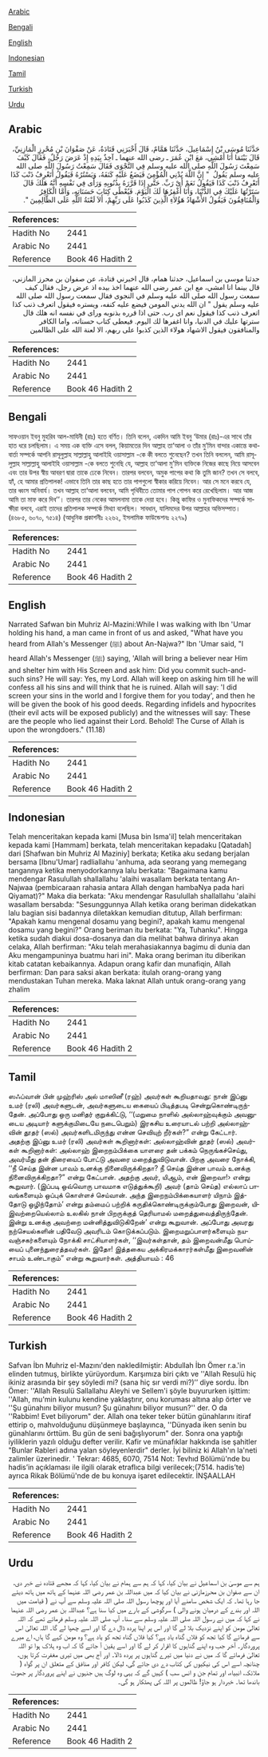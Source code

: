 [Arabic](#arabic)

[Bengali](#bengali)

[English](#english)

[Indonesian](#indonesian)

[Tamil](#tamil)

[Turkish](#turkish)

[Urdu](#urdu)

## Arabic


<div dir="rtl" lang="ar" style={{fontSize:'larger',backgroundColor:'#f8f9fa',padding:20}}>
حَدَّثَنَا مُوسَى بْنُ إِسْمَاعِيلَ، حَدَّثَنَا هَمَّامٌ، قَالَ أَخْبَرَنِي قَتَادَةُ، عَنْ صَفْوَانَ بْنِ مُحْرِزٍ الْمَازِنِيِّ، قَالَ بَيْنَمَا أَنَا أَمْشِي، مَعَ ابْنِ عُمَرَ ـ رضى الله عنهما ـ آخِذٌ بِيَدِهِ إِذْ عَرَضَ رَجُلٌ، فَقَالَ كَيْفَ سَمِعْتَ رَسُولَ اللَّهِ صلى الله عليه وسلم فِي النَّجْوَى فَقَالَ سَمِعْتُ رَسُولَ اللَّهِ صلى الله عليه وسلم يَقُولُ ‏ "‏ إِنَّ اللَّهَ يُدْنِي الْمُؤْمِنَ فَيَضَعُ عَلَيْهِ كَنَفَهُ، وَيَسْتُرُهُ فَيَقُولُ أَتَعْرِفُ ذَنْبَ كَذَا أَتَعْرِفُ ذَنْبَ كَذَا فَيَقُولُ نَعَمْ أَىْ رَبِّ‏.‏ حَتَّى إِذَا قَرَّرَهُ بِذُنُوبِهِ وَرَأَى فِي نَفْسِهِ أَنَّهُ هَلَكَ قَالَ سَتَرْتُهَا عَلَيْكَ فِي الدُّنْيَا، وَأَنَا أَغْفِرُهَا لَكَ الْيَوْمَ‏.‏ فَيُعْطَى كِتَابَ حَسَنَاتِهِ، وَأَمَّا الْكَافِرُ وَالْمُنَافِقُونَ فَيَقُولُ الأَشْهَادُ هَؤُلاَءِ الَّذِينَ كَذَبُوا عَلَى رَبِّهِمْ، أَلاَ لَعْنَةُ اللَّهِ عَلَى الظَّالِمِينَ ‏"‏‏.‏
</div>
<div style={{backgroundColor:'#f8f9fa',padding:20, marginBottom: 10}}><table> <thead> <tr> <th>References:</th> <th></th> </tr> </thead> <tbody><tr><td>Hadith No</td><td>2441</td></tr><tr><td>Arabic No</td><td>2441</td></tr><tr><td>Reference</td><td>Book 46 Hadith 2</td></tr></tbody></table></div>


<div dir="rtl" lang="ar" style={{fontSize:'larger',backgroundColor:'#f8f9fa',padding:20}}>
حدثنا موسى بن اسماعيل، حدثنا همام، قال اخبرني قتادة، عن صفوان بن محرز المازني، قال بينما انا امشي، مع ابن عمر رضى الله عنهما اخذ بيده اذ عرض رجل، فقال كيف سمعت رسول الله صلى الله عليه وسلم في النجوى فقال سمعت رسول الله صلى الله عليه وسلم يقول " ان الله يدني المومن فيضع عليه كنفه، ويستره فيقول اتعرف ذنب كذا اتعرف ذنب كذا فيقول نعم اى رب. حتى اذا قرره بذنوبه وراى في نفسه انه هلك قال سترتها عليك في الدنيا، وانا اغفرها لك اليوم. فيعطى كتاب حسناته، واما الكافر والمنافقون فيقول الاشهاد هولاء الذين كذبوا على ربهم، الا لعنة الله على الظالمين
</div>
<div style={{backgroundColor:'#f8f9fa',padding:20, marginBottom: 10}}><table> <thead> <tr> <th>References:</th> <th></th> </tr> </thead> <tbody><tr><td>Hadith No</td><td>2441</td></tr><tr><td>Arabic No</td><td>2441</td></tr><tr><td>Reference</td><td>Book 46 Hadith 2</td></tr></tbody></table></div>

## Bengali


<div dir="ltr" lang="bn" style={{fontSize:'larger',backgroundColor:'#f8f9fa',padding:20}}>
সাফওয়ান ইবনু মুহরিব আল-মাযিনী (রাঃ) হতে বর্ণিত। তিনি বলেন, একদিন আমি ইবনু ‘উমার (রাঃ)-এর সাথে তাঁর হাত ধরে চলছিলাম। এ সময় এক ব্যক্তি এসে বলল, কিয়ামতের দিন আল্লাহ তা‘আলা ও তাঁর মু’মিন বান্দার একান্তে কথাবার্তা সম্পর্কে আপনি রাসূলুল্লাহ সাল্লাল্লাহু আলাইহি ওয়াসাল্লাম -কে কী বলতে শুনেছেন? তখন তিনি বললেন, আমি রাসূলুল্লাহ সাল্লাল্লাহু আলাইহি ওয়াসাল্লাম -কে বলতে শুনেছি যে, আল্লাহ তা‘আলা মু’মিন ব্যক্তিকে নিজের কাছে নিয়ে আসবেন এবং তার উপর স্বীয় আবরণ দ্বারা তাকে ঢেকে নিবেন। তারপর বলবেন, অমুক পাপের কথা কি তুমি জান? তখন সে বলবে, হ্যাঁ, হে আমার প্রতিপালক! এভাবে তিনি তার কাছ হতে তার পাপগুলো স্বীকার করিয়ে নিবেন। আর সে মনে করবে যে, তার ধ্বংস অনিবার্য। তখন আল্লাহ তা‘আলা বলবেন, আমি পৃথিবীতে তোমার পাপ গোপন করে রেখেছিলাম। আর আজ আমি তা মাফ করে দিব’’। তারপর তার নেকের আমলনামা তাকে দেয়া হবে। কিন্তু কাফির ও মুনাফিকদের সম্পর্কে সাক্ষীরা বলবে, এরাই তাদের প্রতিপালক সম্পর্কে মিথ্যা বলেছিল। সাবধান, যালিমদের উপর আল্লাহর অভিসম্পাত। (৪৬৮৫, ৬০৭০, ৭৫১৪) (আধুনিক প্রকাশনীঃ ২২৬২, ইসলামিক ফাউন্ডেশনঃ ২২৭৯)
</div>
<div style={{backgroundColor:'#f8f9fa',padding:20, marginBottom: 10}}><table> <thead> <tr> <th>References:</th> <th></th> </tr> </thead> <tbody><tr><td>Hadith No</td><td>2441</td></tr><tr><td>Arabic No</td><td>2441</td></tr><tr><td>Reference</td><td>Book 46 Hadith 2</td></tr></tbody></table></div>

## English


<div dir="ltr" lang="en" style={{fontSize:'larger',backgroundColor:'#f8f9fa',padding:20}}>
Narrated Safwan bin Muhriz Al-Mazini:While I was walking with Ibn 'Umar holding his hand, a man came in front of us and asked, "What have you heard from Allah's Messenger (ﷺ) about An-Najwa?" Ibn 'Umar said, "I heard Allah's Messenger (ﷺ) saying, 'Allah will bring a believer near Him and shelter him with His Screen and ask him: Did you commit such-and-such sins? He will say: Yes, my Lord. Allah will keep on asking him till he will confess all his sins and will think that he is ruined. Allah will say: 'I did screen your sins in the world and I forgive them for you today', and then he will be given the book of his good deeds. Regarding infidels and hypocrites (their evil acts will be exposed publicly) and the witnesses will say: These are the people who lied against their Lord. Behold! The Curse of Allah is upon the wrongdoers." (11.18)
</div>
<div style={{backgroundColor:'#f8f9fa',padding:20, marginBottom: 10}}><table> <thead> <tr> <th>References:</th> <th></th> </tr> </thead> <tbody><tr><td>Hadith No</td><td>2441</td></tr><tr><td>Arabic No</td><td>2441</td></tr><tr><td>Reference</td><td>Book 46 Hadith 2</td></tr></tbody></table></div>

## Indonesian


<div dir="ltr" lang="id" style={{fontSize:'larger',backgroundColor:'#f8f9fa',padding:20}}>
Telah menceritakan kepada kami [Musa bin Isma'il] telah menceritakan kepada kami [Hammam] berkata, telah menceritakan kepadaku [Qatadah] dari [Shafwan bin Muhriz Al Maziniy] berkata; Ketika aku sedang berjalan bersama [Ibnu'Umar] radliallahu 'anhuma, ada seorang yang memegang tangannya ketika menyodorkannya lalu berkata: "Bagaimana kamu mendengar Rasulullah shallallahu 'alaihi wasallam berkata tentang An-Najwaa (pembicaraan rahasia antara Allah dengan hambaNya pada hari Qiyamat)?" Maka dia berkata: "Aku mendengar Rasulullah shallallahu 'alaihi wasallam bersabda: "Sesunggunnya Allah ketika orang beriman didekatkan lalu bagian sisi badannya diletakkan kemudian ditutup, Allah berfirman: "Apakah kamu mengenal dosamu yang begini?, apakah kamu mengenal dosamu yang begini?" Orang beriman itu berkata: "Ya, Tuhanku". Hingga ketika sudah diakui dosa-dosanya dan dia melihat bahwa dirinya akan celaka, Allah berfirman: "Aku telah merahasiakannya bagimu di dunia dan Aku mengampuninya buatmu hari ini". Maka orang beriman itu diberikan kitab catatan kebaikannya. Adapun orang kafir dan munafiqin, Allah berfirman: Dan para saksi akan berkata: itulah orang-orang yang mendustakan Tuhan mereka. Maka laknat Allah untuk orang-orang yang zhalim
</div>
<div style={{backgroundColor:'#f8f9fa',padding:20, marginBottom: 10}}><table> <thead> <tr> <th>References:</th> <th></th> </tr> </thead> <tbody><tr><td>Hadith No</td><td>2441</td></tr><tr><td>Arabic No</td><td>2441</td></tr><tr><td>Reference</td><td>Book 46 Hadith 2</td></tr></tbody></table></div>

## Tamil


<div dir="ltr" lang="ta" style={{fontSize:'larger',backgroundColor:'#f8f9fa',padding:20}}>
ஸஃப்வான் பின் முஹ்ரிஸ் அல் மாஸினீ (ரஹ்) அவர்கள் கூறியதாவது: நான் இப்னு உமர் (ரலி) அவர்களுடன், அவர்களுடைய கையைப் பிடித்தபடி சென்றுகொண்டிருந்தேன். அப்போது ஒரு மனிதர் குறுக்கிட்டு, ‘‘(மறுமை நாளில் அல்லாஹ்வுக்கும் அவனுடைய அடியார் களுக்குமிடையே நடைபெறும்) இரகசிய உரையாடல் பற்றி அல்லாஹ்வின் தூதர் (ஸல்) அவர்களிடமிருந்து என்ன செவியுற் றீர்கள்?” என்று கேட்டார். அதற்கு இப்னு உமர் (ரலி) அவர்கள் கூறினார்கள்: அல்லாஹ்வின் தூதர் (ஸல்) அவர்கள் கூறினார்கள்: அல்லாஹ் இறைநம்பிக்கை யாளரை தன் பக்கம் நெருங்கச்செய்து, அவர்மீது தன் திரையைப் போட்டு அவரை மறைத்துவிடுவான். பிறகு அவரை நோக்கி, ‘‘நீ செய்த இன்ன பாவம் உனக்கு நினைவிருக்கிறதா? நீ செய்த இன்ன பாவம் உனக்கு நினைவிருக்கிறதா?” என்று கேட்பான். அதற்கு அவர், யிஆம், என் இறைவா!› என்று கூறுவார். (இப்படி ஒவ்வொரு பாவமாக எடுத்துக்கூறி) அவர் (தாம் செய்த) எல்லாப் பாவங்களையும் ஒப்புக் கொள்ளச் செய்வான். அந்த இறைநம்பிக்கையாளர் யிநாம் இத்தோடு ஒழிந்தோம்’ என்று தம்மைப் பற்றிக் கருதிக்கொண்டிருக்கும்போது இறைவன், யிஇவற்றையெல்லாம் உலகில் நான் பிறருக்குத் தெரியாமல் மறைத்துவைத்திருந்தேன். இன்று உனக்கு அவற்றை மன்னித்துவிடுகிறேன்’ என்று கூறுவான். அப்போது அவரது நற்செயல்களின் பதிவேடு அவரிடம் கொடுக்கப்படும். இறைமறுப்பாளர்களையும் நயவஞ்சகர்களையும் நோக்கி சாட்சியாளர்கள், ‘‘இவர்கள்தான், தம் இறைவன்மீது பொய்யைப் புனைந்துரைத்தவர்கள். இதோ! இத்தகைய அக்கிரமக்காரர்கள்மீது இறைவனின் சாபம் உண்டாகும்” என்று கூறுவார்கள். அத்தியாயம் : 46
</div>
<div style={{backgroundColor:'#f8f9fa',padding:20, marginBottom: 10}}><table> <thead> <tr> <th>References:</th> <th></th> </tr> </thead> <tbody><tr><td>Hadith No</td><td>2441</td></tr><tr><td>Arabic No</td><td>2441</td></tr><tr><td>Reference</td><td>Book 46 Hadith 2</td></tr></tbody></table></div>

## Turkish


<div dir="ltr" lang="tr" style={{fontSize:'larger',backgroundColor:'#f8f9fa',padding:20}}>
Safvan İbn Muhriz el-Mazını'den nakledilmiştir: Abdullah İbn Ömer r.a.'in elinden tutmuş, birlikte yürüyordum. Karşımıza biri çıktı ve ''Allah Resulü hiç ikiniz arasında bir şey söyledi mi? (sana hiç sır verdi mi?)’’ diye sordu. İbn Ömer: ''Allah Resulü Sallallahu Aleyhi ve Sellem'i şöyle buyururken işittim: ''Allah, mu'min kulunu kendine yaklaştırır, onu koruması altına alıp örter ve ''Şu günahını biliyor musun? Şu günahını biliyor musun?'' der. O da ''Rabbim! Evet biliyorum" der. Allah ona teker teker bütün günahlarını itiraf ettirip o, mahvolduğunu düşünmeye başlayınca, ''Dünyada iken senin bu günahlarını örttüm. Bu gün de seni bağışlıyorum" der. Sonra ona yaptığı iyiliklerin yazılı olduğu defter verilir. Kafir ve münafıklar hakkında ise şahitler "Bunlar Rableri adına yalan söyleyenlerdir" derler. İyi biliniz ki Allah'ın la'neti zalimler üzerinedir. ' Tekrar: 4685, 6070, 7514 Not: Tevhıd Bölümü'nde bu hadis’in açıklaması ile ilgili olarak etraflıca bilgi verilecek;(7514. hadis’te) ayrıca Rikak Bölümü'nde de bu konuya işaret edilecektir. İNŞAALLAH
</div>
<div style={{backgroundColor:'#f8f9fa',padding:20, marginBottom: 10}}><table> <thead> <tr> <th>References:</th> <th></th> </tr> </thead> <tbody><tr><td>Hadith No</td><td>2441</td></tr><tr><td>Arabic No</td><td>2441</td></tr><tr><td>Reference</td><td>Book 46 Hadith 2</td></tr></tbody></table></div>

## Urdu


<div dir="rtl" lang="ur" style={{fontSize:'larger',backgroundColor:'#f8f9fa',padding:20}}>
ہم سے موسیٰ بن اسماعیل نے بیان کیا، کہا کہ ہم سے ہمام نے بیان کیا، کہا کہ مجھے قتادہ نے خبر دی، ان سے صفوان بن محرزمازنی نے بیان کیا کہ میں عبداللہ بن عمر رضی اللہ عنہما کے ہاتھ میں ہاتھ دیئے جا رہا تھا۔ کہ ایک شخص سامنے آیا اور پوچھا رسول اللہ صلی اللہ علیہ وسلم سے آپ نے ( قیامت میں اللہ اور بندے کے درمیان ہونے والی ) سرگوشی کے بارے میں کیا سنا ہے؟ عبداللہ بن عمر رضی اللہ عنہما نے کہا کہ میں نے رسول اللہ صلی اللہ علیہ وسلم سے سنا۔ آپ صلی اللہ علیہ وسلم فرماتے تھے کہ اللہ تعالیٰ مومن کو اپنے نزدیک بلا لے گا اور اس پر اپنا پردہ ڈال دے گا اور اسے چھپا لے گا۔ اللہ تعالیٰ اس سے فرمائے گا کیا تجھ کو فلاں گناہ یاد ہے؟ کیا فلاں گناہ تجھ کو یاد ہے؟ وہ مومن کہے گا ہاں، اے میرے پروردگار۔ آخر جب وہ اپنے گناہوں کا اقرار کر لے گا اور اسے یقین آ جائے گا کہ اب وہ ہلاک ہوا تو اللہ تعالیٰ فرمائے گا کہ میں نے دنیا میں تیرے گناہوں پر پردہ ڈالا۔ اور آج بھی میں تیری مغفرت کرتا ہوں، چنانچہ اسے اس کی نیکیوں کی کتاب دے دی جائے گی، لیکن کافر اور منافق کے متعلق ان پر گواہ ( ملائکہ، انبیاء، اور تمام جن و انس سب ) کہیں گے کہ یہی وہ لوگ ہیں جنہوں نے اپنے پروردگار پر جھوٹ باندھا تھا۔ خبردار ہو جاؤ! ظالموں پر اللہ کی پھٹکار ہو گی۔
</div>
<div style={{backgroundColor:'#f8f9fa',padding:20, marginBottom: 10}}><table> <thead> <tr> <th>References:</th> <th></th> </tr> </thead> <tbody><tr><td>Hadith No</td><td>2441</td></tr><tr><td>Arabic No</td><td>2441</td></tr><tr><td>Reference</td><td>Book 46 Hadith 2</td></tr></tbody></table></div>